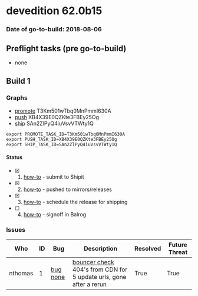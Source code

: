 # devedition 62.0b15

### Date of go-to-build: 2018-08-06

## Preflight tasks (pre go-to-build)
- none

## Build 1  

### Graphs
* [promote](https://tools.taskcluster.net/push-inspector/#/T3Km501wTbq0MnPmmI630A) T3Km501wTbq0MnPmmI630A
* [push](https://tools.taskcluster.net/push-inspector/#/XB4X39E0QZKte3FBEy25Og) XB4X39E0QZKte3FBEy25Og
* [ship](https://tools.taskcluster.net/push-inspector/#/SAn2ZlPyQ4iuVsvVTWty1Q) SAn2ZlPyQ4iuVsvVTWty1Q
```
export PROMOTE_TASK_ID=T3Km501wTbq0MnPmmI630A
export PUSH_TASK_ID=XB4X39E0QZKte3FBEy25Og
export SHIP_TASK_ID=SAn2ZlPyQ4iuVsvVTWty1Q
```


#### Status
- [x] 1.  [how-to](https://wiki.mozilla.org/Release:Release_Automation_on_Mercurial:Starting_a_Release#Submit_to_Ship_It)  - submit to Shipit
- [x] 2.  [how-to](https://github.com/mozilla-releng/releasewarrior-2.0/blob/master/docs/release-promotion/desktop/howto.md#push-artifacts-to-releases-directory)  - pushed to mirrors/releases
- [x] 3.  [how-to](https://github.com/mozilla-releng/releasewarrior-2.0/blob/master/docs/release-promotion/desktop/howto.md#ship-the-release)  - schedule the release for shipping
- [ ] 4.  [how-to](https://github.com/mozilla-releng/releasewarrior-2.0/blob/master/docs/release-promotion/desktop/howto.md#obtain-sign-offs-for-changes)  - signoff in Balrog

### Issues
| Who                 | ID               | Bug                                                                 | Description                | Resolved                | Future Threat                |
| ------------------- | ---------------- | ------------------------------------------------------------------- | -------------------------- | ----------------------- | ---------------------------- |
| nthomas  | 1 | [bug none](https://bugzil.la/none)        | [bouncer check](https://tools.taskcluster.net/groups/XB4X39E0QZKte3FBEy25Og/tasks/J_Xahf0xT9mffTlNmNGQPw/runs/0) 404's from CDN for 5 update urls, gone after a rerun | True | True |

